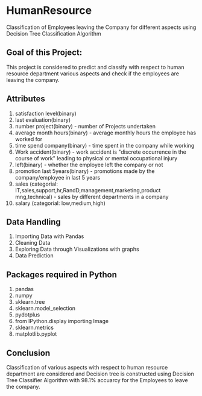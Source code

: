 # HumanResource
Classification of Employees leaving the Company for different aspects using Decision Tree Classification Algorithm

## Goal of this Project: 
This project is considered to predict and classify with respect to human resource department various aspects and check if the employees are leaving the company.

## Attributes
1)  satisfaction level(binary)
2)  last evaluation(binary)
3)  number project(binary) - number of Projects undertaken
4)  average month hours(binary) - average monthly hours the employee has worked for
5)  time spend company(binary) - time spent in the company while working
6)  Work accident(binary) - work accident is "discrete occurrence in the course of work" leading to physical or mental occupational injury
7)  left(binary) - whether the employee left the company or not
8)  promotion last 5years(binary) - promotions made by the company/employee in last 5 years
9)  sales (categorial: IT,sales,support,hr,RandD,management,marketing,product mng,technical) - sales by different departments in a company 
10) salary (categorial: low,medium,high)

## Data Handling
1) Importing Data with Pandas
2) Cleaning Data
3) Exploring Data through Visualizations with graphs
4) Data Prediction

## Packages required in Python
1) pandas
2) numpy
3) sklearn.tree
4) sklearn.model_selection
5) pydotplus
6) from IPython.display importing Image
7) sklearn.metrics
8) matplotlib.pyplot

## Conclusion
Classification of various aspects with respect to human resource department are considered and Decision tree is constructed using Decision Tree Classifier Algorithm with 98.1% accuarcy for the Employees to leave the company.
